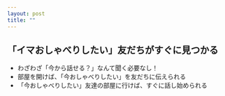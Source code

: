 ```yaml
---
layout: post
title: ""
---
```


## 「イマおしゃべりしたい」友だちがすぐに見つかる
- わざわざ「今から話せる？」なんて聞く必要なし！
- 部屋を開けば、「今おしゃべりしたい」を友だちに伝えられる
- 「今おしゃべりしたい」友達の部屋に行けば、すぐに話し始められる
